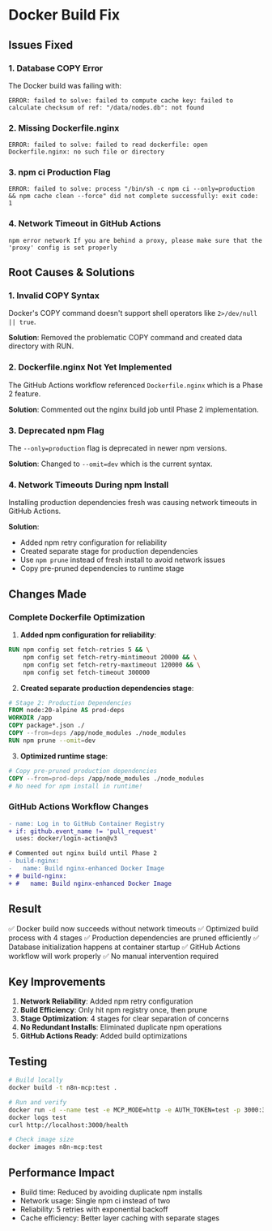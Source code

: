 # Docker Build Fix

## Issues Fixed

### 1. Database COPY Error
The Docker build was failing with:
```
ERROR: failed to solve: failed to compute cache key: failed to calculate checksum of ref: "/data/nodes.db": not found
```

### 2. Missing Dockerfile.nginx
```
ERROR: failed to solve: failed to read dockerfile: open Dockerfile.nginx: no such file or directory
```

### 3. npm ci Production Flag
```
ERROR: failed to solve: process "/bin/sh -c npm ci --only=production && npm cache clean --force" did not complete successfully: exit code: 1
```

### 4. Network Timeout in GitHub Actions
```
npm error network If you are behind a proxy, please make sure that the 'proxy' config is set properly
```
## Root Causes & Solutions

### 1. Invalid COPY Syntax
Docker's COPY command doesn't support shell operators like `2>/dev/null || true`.

**Solution**: Removed the problematic COPY command and created data directory with RUN.

### 2. Dockerfile.nginx Not Yet Implemented
The GitHub Actions workflow referenced `Dockerfile.nginx` which is a Phase 2 feature.

**Solution**: Commented out the nginx build job until Phase 2 implementation.

### 3. Deprecated npm Flag
The `--only=production` flag is deprecated in newer npm versions.

**Solution**: Changed to `--omit=dev` which is the current syntax.

### 4. Network Timeouts During npm Install
Installing production dependencies fresh was causing network timeouts in GitHub Actions.

**Solution**: 
- Added npm retry configuration for reliability
- Created separate stage for production dependencies
- Use `npm prune` instead of fresh install to avoid network issues
- Copy pre-pruned dependencies to runtime stage

## Changes Made

### Complete Dockerfile Optimization

1. **Added npm configuration for reliability**:
```dockerfile
RUN npm config set fetch-retries 5 && \
    npm config set fetch-retry-mintimeout 20000 && \
    npm config set fetch-retry-maxtimeout 120000 && \
    npm config set fetch-timeout 300000
```

2. **Created separate production dependencies stage**:
```dockerfile
# Stage 2: Production Dependencies
FROM node:20-alpine AS prod-deps
WORKDIR /app
COPY package*.json ./
COPY --from=deps /app/node_modules ./node_modules
RUN npm prune --omit=dev
```

3. **Optimized runtime stage**:
```dockerfile
# Copy pre-pruned production dependencies
COPY --from=prod-deps /app/node_modules ./node_modules
# No need for npm install in runtime!
```
### GitHub Actions Workflow Changes
```diff
- name: Log in to GitHub Container Registry
+ if: github.event_name != 'pull_request'
  uses: docker/login-action@v3

# Commented out nginx build until Phase 2
- build-nginx:
-   name: Build nginx-enhanced Docker Image
+ # build-nginx:
+ #   name: Build nginx-enhanced Docker Image
```

## Result
✅ Docker build now succeeds without network timeouts
✅ Optimized build process with 4 stages
✅ Production dependencies are pruned efficiently
✅ Database initialization happens at container startup
✅ GitHub Actions workflow will work properly
✅ No manual intervention required

## Key Improvements
1. **Network Reliability**: Added npm retry configuration
2. **Build Efficiency**: Only hit npm registry once, then prune
3. **Stage Optimization**: 4 stages for clear separation of concerns
4. **No Redundant Installs**: Eliminated duplicate npm operations
5. **GitHub Actions Ready**: Added build optimizations

## Testing
```bash
# Build locally
docker build -t n8n-mcp:test .

# Run and verify
docker run -d --name test -e MCP_MODE=http -e AUTH_TOKEN=test -p 3000:3000 n8n-mcp:test
docker logs test
curl http://localhost:3000/health

# Check image size
docker images n8n-mcp:test
```

## Performance Impact
- Build time: Reduced by avoiding duplicate npm installs
- Network usage: Single npm ci instead of two
- Reliability: 5 retries with exponential backoff
- Cache efficiency: Better layer caching with separate stages